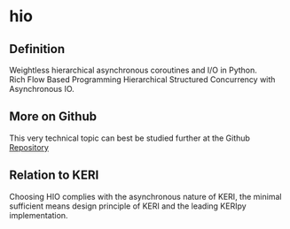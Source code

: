 # hio
## Definition
Weightless hierarchical asynchronous coroutines and I/O in Python.  
Rich Flow Based Programming Hierarchical Structured Concurrency with Asynchronous IO.

## More on Github
This very technical topic can best be studied further at the Github [Repository](https://github.com/ioflo/hio)

## Relation to KERI
Choosing HIO complies with the asynchronous nature of KERI, the minimal sufficient means design principle of KERI and the leading KERIpy implementation.
